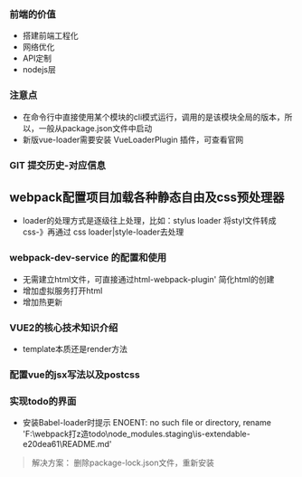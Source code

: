 ### 前端的价值
*   搭建前端工程化
*   网络优化
*   API定制
*   nodejs层

### 注意点
* 在命令行中直接使用某个模块的cli模式运行，调用的是该模块全局的版本，所以，一般从package.json文件中启动
* 新版vue-loader需要安装 VueLoaderPlugin 插件，可查看官网


### GIT 提交历史-对应信息

## webpack配置项目加载各种静态自由及css预处理器
* loader的处理方式是逐级往上处理，比如：stylus loader 将styl文件转成css-》再通过 css loader|style-loader去处理

### webpack-dev-service 的配置和使用
* 无需建立html文件，可直接通过html-webpack-plugin' 简化html的创建
* 增加虚拟服务打开html
* 增加热更新


### VUE2的核心技术知识介绍
* template本质还是render方法

### 配置vue的jsx写法以及postcss

### 实现todo的界面
* 安装Babel-loader时提示 ENOENT: no such file or directory, rename 'F:\webpack打z造todo\node_modules\.staging\is-extendable-e20dea61\README.md'
> 解决方案： 删除package-lock.json文件，重新安装